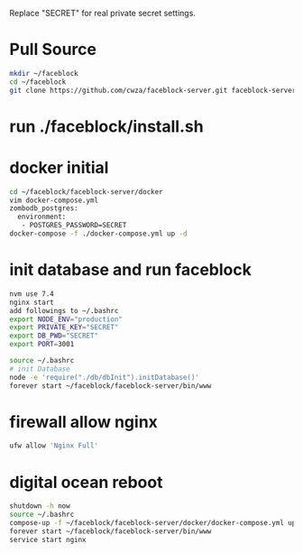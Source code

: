 Replace "SECRET" for real private secret settings.

# Pull Source
``` bash
mkdir ~/faceblock
cd ~/faceblock
git clone https://github.com/cwza/faceblock-server.git faceblock-server
```

# run ./faceblock/install.sh

# docker initial
``` bash
cd ~/faceblock/faceblock-server/docker
vim docker-compose.yml
zombodb_postgres:
  environment:
   - POSTGRES_PASSWORD=SECRET
docker-compose -f ./docker-compose.yml up -d
```

# init database and run faceblock
``` bash
nvm use 7.4
nginx start
add followings to ~/.bashrc
export NODE_ENV="production"
export PRIVATE_KEY="SECRET"
export DB_PWD="SECRET"
export PORT=3001

source ~/.bashrc
# init Database
node -e 'require("./db/dbInit").initDatabase()'
forever start ~/faceblock/faceblock-server/bin/www
```

# firewall allow nginx
``` bash
ufw allow 'Nginx Full'
```

# digital ocean reboot
``` bash
shutdown -h now
source ~/.bashrc
compose-up -f ~/faceblock/faceblock-server/docker/docker-compose.yml up -d
forever start ~/faceblock/faceblock-server/bin/www
service start nginx
```
